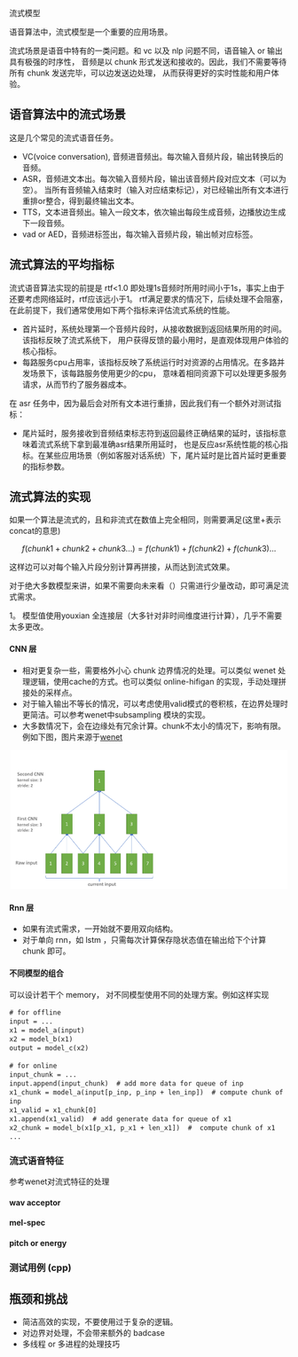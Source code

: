 流式模型

语音算法中，流式模型是一个重要的应用场景。


流式场景是语音中特有的一类问题。和 vc 以及 nlp 问题不同，语音输入 or 输出具有极强的时序性，
音频是以 chunk 形式发送和接收的。因此，我们不需要等待所有 chunk 发送完毕，可以边发送边处理，
从而获得更好的实时性能和用户体验。

## 语音算法中的流式场景

这是几个常见的流式语音任务。

- VC(voice conversation), 音频进音频出。每次输入音频片段，输出转换后的音频。 
- ASR，音频进文本出。每次输入音频片段，输出该音频片段对应文本（可以为空）。
当所有音频输入结束时（输入对应结束标记），对已经输出所有文本进行重排or整合，得到最终输出文本。 
- TTS，文本进音频出。输入一段文本，依次输出每段生成音频，边播放边生成下一段音频。
- vad or AED，音频进标签出，每次输入音频片段，输出帧对应标签。

## 流式算法的平均指标

流式语音算法实现的前提是 rtf<1.0 即处理1s音频时所用时间小于1s，事实上由于还要考虑网络延时，rtf应该远小于1。
rtf满足要求的情况下，后续处理不会阻塞，在此前提下，我们通常使用如下两个指标来评估流式系统的性能。

- 首片延时，系统处理第一个音频片段时，从接收数据到返回结果所用的时间。该指标反映了流式系统下，
用户获得反馈的最小用时，是直观体现用户体验的核心指标。
- 每路服务cpu占用率，该指标反映了系统运行时对资源的占用情况。在多路并发场景下，该每路服务使用更少的cpu，
意味着相同资源下可以处理更多服务请求，从而节约了服务器成本。

在 asr 任务中，因为最后会对所有文本进行重排，因此我们有一个额外对测试指标：
- 尾片延时，服务接收到音频结束标志符到返回最终正确结果的延时，该指标意味着流式系统下拿到最准确asr结果所用延时，
也是反应asr系统性能的核心指标。在某些应用场景（例如客服对话系统）下，尾片延时是比首片延时更重要的指标参数。

## 流式算法的实现

如果一个算法是流式的，且和非流式在数值上完全相同，则需要满足(这里+表示concat的意思)

```math
f(chunk1+chunk2+chunk3...) = f(chunk1) + f(chunk2) + f(chunk3) ...
```

这样边可以对每个输入片段分别计算再拼接，从而达到流式效果。

对于绝大多数模型来讲，如果不需要向未来看（）只需进行少量改动，即可满足流式需求。

1。 模型值使用youxian
全连接层（大多针对非时间维度进行计算），几乎不需要太多更改。


#### CNN 层
- 相对更复杂一些，需要格外小心 chunk 边界情况的处理。可以类似 wenet 处理逻辑，使用cache的方式。也可以类似 online-hifigan 的实现，手动处理拼接处的采样点。
- 对于输入输出不等长的情况，可以考虑使用valid模式的卷积核，在边界处理时更简洁。可以参考wenet中subsampling 模块的实现。
- 大多数情况下，会在边缘处有冗余计算。chunk不太小的情况下，影响有限。例如下图，图片来源于[wenet](https://github.com/wenet-e2e/wenet/blob/main/docs/images/subsampling_overalp.gif)

<div style="text-align: center"><img src="https://github.com/Liu-Feng-deeplearning/Liu-Feng-deeplearning.github.io/blob/master/images/posts/2021/2021-08-16-subsampling_overalp.gif?raw=true" width="500" /></div>

#### Rnn 层
- 如果有流式需求，一开始就不要用双向结构。
- 对于单向 rnn，如 lstm ，只需每次计算保存隐状态值在输出给下个计算 chunk 即可。

#### 不同模型的组合

可以设计若干个 memory， 对不同模型使用不同的处理方案。例如这样实现

```text
# for offline
input = ...
x1 = model_a(input)
x2 = model_b(x1)
output = model_c(x2)

# for online
input_chunk = ...
input.append(input_chunk)  # add more data for queue of inp
x1_chunk = model_a(input[p_inp, p_inp + len_inp])  # compute chunk of inp
x1_valid = x1_chunk[0]
x1.append(x1_valid)  # add generate data for queue of x1
x2_chunk = model_b(x1[p_x1, p_x1 + len_x1])  #  compute chunk of x1
... 

```



### 流式语音特征

参考wenet对流式特征的处理

#### wav acceptor

#### mel-spec

#### pitch or energy
 
 
### 测试用例 (cpp)


## 瓶颈和挑战

- 简洁高效的实现，不要使用过于复杂的逻辑。
- 对边界对处理，不会带来额外的 badcase
- 多线程 or 多进程的处理技巧
